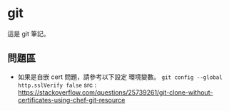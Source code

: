 # git
這是 git 筆記。

## 問題區

* 如果是自嵌 cert 問題，請參考以下設定 環境變數。
  ```git config --global http.sslVerify false```
  src : https://stackoverflow.com/questions/25739261/git-clone-without-certificates-using-chef-git-resource

